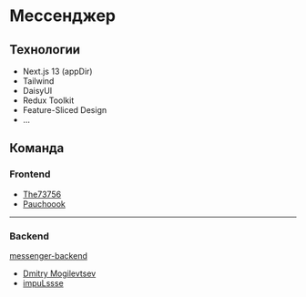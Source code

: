 # Мессенджер

## Технологии

- Next.js 13 (appDir)
- Tailwind
- DaisyUI
- Redux Toolkit
- Feature-Sliced Design
- ...

## Команда

### Frontend

- [The73756](https://github.com/The73756)
- [Pauchoook](https://github.com/Pauchoook)

---

### Backend

[messenger-backend](https://github.com/mogilevtsevdmitry/messenger-backend)

- [Dmitry Mogilevtsev](https://github.com/mogilevtsevdmitry)
- [impuLssse](https://github.com/impuLssse)

